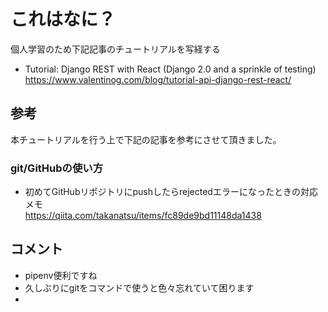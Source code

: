 # これはなに？

個人学習のため下記記事のチュートリアルを写経する  

- Tutorial: Django REST with React (Django 2.0 and a sprinkle of testing)  
https://www.valentinog.com/blog/tutorial-api-django-rest-react/  


## 参考

本チュートリアルを行う上で下記の記事を参考にさせて頂きました。  


### git/GitHubの使い方  

- 初めてGitHubリポジトリにpushしたらrejectedエラーになったときの対応メモ  
https://qiita.com/takanatsu/items/fc89de9bd11148da1438  


## コメント  
- pipenv便利ですね  
- 久しぶりにgitをコマンドで使うと色々忘れていて困ります  
- 
